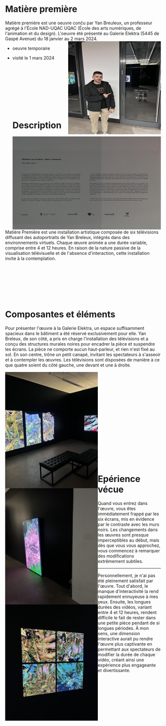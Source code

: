 # Matière première

Matière première est une oeuvre conĉu par Yan Breuleux, un professeur agrégé à l'École NAD-UQAC UQAC (École des arts numériques, de l'animation et du design). L'oeuvre  été présenté au Galerie Elektra (5445 de Gaspé Avenue) du 18 janvier au 2 mars 2024.
<img align="right" width="300" height="300" src="media/photo_devant_matiere.jpg">

- oeuvre temporaire
- visité le 1 mars 2024
<br><br><br><br><br><br><br><br><br><br>
  # Description

  <p align="left"> <img align="left" width="500" height="300" src="media/cartel_matiere.jpg">

 Matière Première est une installation artistique composée de six télévisions diffusant des autoportraits de Yan Breleux, intégrés dans des environnements virtuels. Chaque œuvre animée a une durée variable, comprise entre 4 et 12 heures. En raison de la nature passive de la visualisation télévisuelle et de l'absence d'interaction, cette installation invite à la contemplation.

 <br><br><br><br><br><br>

 # Composantes et éléments

 Pour présenter l'œuvre à la Galerie Elektra, un espace suffisamment spacieux dans le bâtiment a été réservé exclusivement pour elle. Yan Breleux, de son côté, a pris en charge l'installation des télévisions et a conçu des structures murales noires pour encadrer la pièce et suspendre les écrans. La pièce ne comporte aucun haut-parleur, et rien n'est fixé au sol. En son centre, trône un petit canapé, invitant les spectateurs à s'asseoir et à contempler les œuvres. Les télévisions sont disposées de manière à ce que quatre soient du côté gauche, une devant et une à droite.
 <p align="left"> <img align="left" width="300" height="375" src="media/television_matiere.jpg">
  <p align="right"> <img align="left" width="300" height="375" src="media/television2_matiere.jpg">
   <p align="right"> <img align="left" width="300" height="375" src="media/television3_matiere.jpg">



 <br><br><br><br><br><br> <br><br><br><br><br><br><br><br><br><br><br>
 # Epérience vécue

Quand vous entrez dans l'œuvre, vous êtes immédiatement frappé par les six écrans, mis en évidence par le contraste avec les murs noirs. Les changements dans les œuvres sont presque imperceptibles au début, mais dès que vous vous approchez, vous commencez à remarquer des modifications extrêmement subtiles.

----

Personnellement, je n'ai pas été pleinement satisfait par l'œuvre. Tout d'abord, le manque d'interactivité la rend rapidement ennuyeuse à mes yeux. Ensuite, les longues durées des vidéos, variant entre 4 et 12 heures, rendent difficile le fait de rester dans une petite pièce pendant de si longues périodes. À mon sens, une dimension interactive aurait pu rendre l'œuvre plus captivante en permettant aux spectateurs de modifier la durée de chaque vidéo, créant ainsi une expérience plus engageante et divertissante.
  
